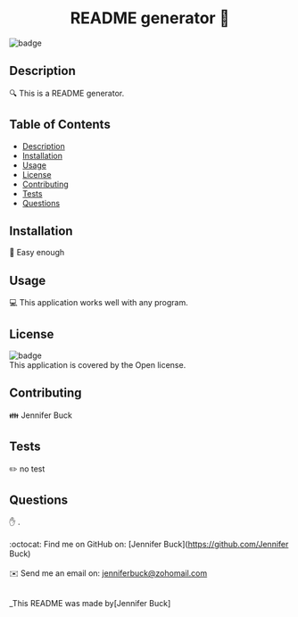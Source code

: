 
<h1 align="center">README generator 👋</h1>
  
![badge](https://img.shields.io/badge/license-Open-brightgreen)<br />

## Description
🔍 This is a README generator.

## Table of Contents
- [Description](#description)
- [Installation](#installation)
- [Usage](#usage)
- [License](#license)
- [Contributing](#contributing)
- [Tests](#tests)
- [Questions](#questions)

## Installation
💾 Easy enough

## Usage
💻 This application works well with any program.

## License
![badge](https://img.shields.io/badge/license-Open-brightgreen)
<br />
This application is covered by the Open license. 

## Contributing
👪 Jennifer Buck

## Tests
✏️ no test

## Questions
✋ .<br />
<br />
:octocat: Find me on GitHub on: [Jennifer Buck](https://github.com/Jennifer Buck)<br />
<br />
✉️ Send me an email on: jenniferbuck@zohomail.com<br /><br />

_This README was made by[Jennifer Buck]    
